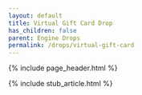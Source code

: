 ```yaml
---
layout: default
title: Virtual Gift Card Drop
has_children: false
parent: Engine Drops
permalink: /drops/virtual-gift-card
---
```


{% include page_header.html %}

{% include stub_article.html %}
